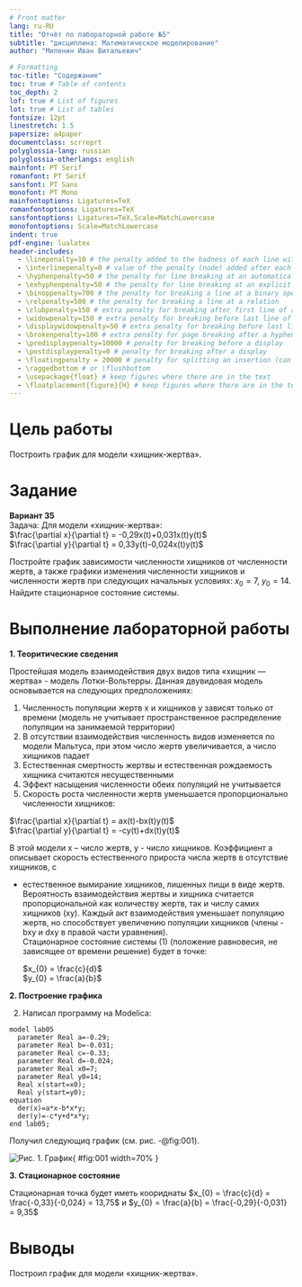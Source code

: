 ```yaml
---
# Front matter
lang: ru-RU
title: "Отчёт по лабораторной работе №5"
subtitle: "дисциплина: Математическое моделирование"
author: "Миленин Иван Витальевич"

# Formatting
toc-title: "Содержание"
toc: true # Table of contents
toc_depth: 2
lof: true # List of figures
lot: true # List of tables
fontsize: 12pt
linestretch: 1.5
papersize: a4paper
documentclass: scrreprt
polyglossia-lang: russian
polyglossia-otherlangs: english
mainfont: PT Serif
romanfont: PT Serif
sansfont: PT Sans
monofont: PT Mono
mainfontoptions: Ligatures=TeX
romanfontoptions: Ligatures=TeX
sansfontoptions: Ligatures=TeX,Scale=MatchLowercase
monofontoptions: Scale=MatchLowercase
indent: true
pdf-engine: lualatex
header-includes:
  - \linepenalty=10 # the penalty added to the badness of each line within a paragraph (no associated penalty node) Increasing the value makes tex try to have fewer lines in the paragraph.
  - \interlinepenalty=0 # value of the penalty (node) added after each line of a paragraph.
  - \hyphenpenalty=50 # the penalty for line breaking at an automatically inserted hyphen
  - \exhyphenpenalty=50 # the penalty for line breaking at an explicit hyphen
  - \binoppenalty=700 # the penalty for breaking a line at a binary operator
  - \relpenalty=500 # the penalty for breaking a line at a relation
  - \clubpenalty=150 # extra penalty for breaking after first line of a paragraph
  - \widowpenalty=150 # extra penalty for breaking before last line of a paragraph
  - \displaywidowpenalty=50 # extra penalty for breaking before last line before a display math
  - \brokenpenalty=100 # extra penalty for page breaking after a hyphenated line
  - \predisplaypenalty=10000 # penalty for breaking before a display
  - \postdisplaypenalty=0 # penalty for breaking after a display
  - \floatingpenalty = 20000 # penalty for splitting an insertion (can only be split footnote in standard LaTeX)
  - \raggedbottom # or \flushbottom
  - \usepackage{float} # keep figures where there are in the text
  - \floatplacement{figure}{H} # keep figures where there are in the text
---
```


# Цель работы

Построить график для модели «хищник-жертва».

# Задание

**Вариант 35**  
  Задача: Для модели «хищник-жертва»:  
  $\frac{\partial x}{\partial t} = -0,29x(t)+0,031x(t)y(t)$  
  $\frac{\partial y}{\partial t} = 0,33y(t)-0,024x(t)y(t)$

Постройте график зависимости численности хищников от численности жертв,
а также графики изменения численности хищников и численности жертв при
следующих начальных условиях: $x_{0} = 7$, $y_{0} = 14$.
Найдите стационарное состояние системы.

# Выполнение лабораторной работы

**1. Теоритические сведения**

Простейшая модель взаимодействия двух видов типа «хищник — жертва» -
модель Лотки-Вольтерры. Данная двувидовая модель основывается на
следующих предположениях:  
  1. Численность популяции жертв x и хищников y зависят только от времени
(модель не учитывает пространственное распределение популяции на
занимаемой территории)  
  2. В отсутствии взаимодействия численность видов изменяется по модели
Мальтуса, при этом число жертв увеличивается, а число хищников падает  
  3. Естественная смертность жертвы и естественная рождаемость хищника
считаются несущественными  
  4. Эффект насыщения численности обеих популяций не учитывается  
  5. Скорость роста численности жертв уменьшается пропорционально
численности хищников:
 
  $\frac{\partial x}{\partial t} = ax(t)-bx(t)y(t)$  
  $\frac{\partial y}{\partial t} = -cy(t)+dx(t)y(t)$

В этой модели x – число жертв, y - число хищников. Коэффициент a
описывает скорость естественного прироста числа жертв в отсутствие хищников, с
- естественное вымирание хищников, лишенных пищи в виде жертв. Вероятность
взаимодействия жертвы и хищника считается пропорциональной как количеству
жертв, так и числу самих хищников (xy). Каждый акт взаимодействия уменьшает
популяцию жертв, но способствует увеличению популяции хищников (члены -bxy
и dxy в правой части уравнения).  
  Стационарное состояние системы (1) (положение равновесия, не зависящее
от времени решение) будет в точке:
 
  $x_{0} = \frac{c}{d}$  
  $y_{0} = \frac{a}{b}$ 

**2. Построение графика**

2. Написал программу на Modelica:
```
model lab05
  parameter Real a=-0.29;
  parameter Real b=-0.031;
  parameter Real c=-0.33;
  parameter Real d=-0.024;
  parameter Real x0=7;
  parameter Real y0=14;
  Real x(start=x0);
  Real y(start=y0);
equation
  der(x)=a*x-b*x*y;
  der(y)=-c*y+d*x*y;
end lab05;
```
Получил следующиq график (см. рис. -@fig:001).

![Рис. 1. График](image/1.png){ #fig:001 width=70% }

**3. Стационарное состояние**

Стационарная точка будет иметь коориднаты 
$x_{0} = \frac{c}{d} = \frac{-0,33}{-0,024} = 13,75$ и 
$y_{0} = \frac{a}{b} = \frac{-0,29}{-0,031} = 9,35$

# Выводы

Построил график для модели «хищник-жертва».